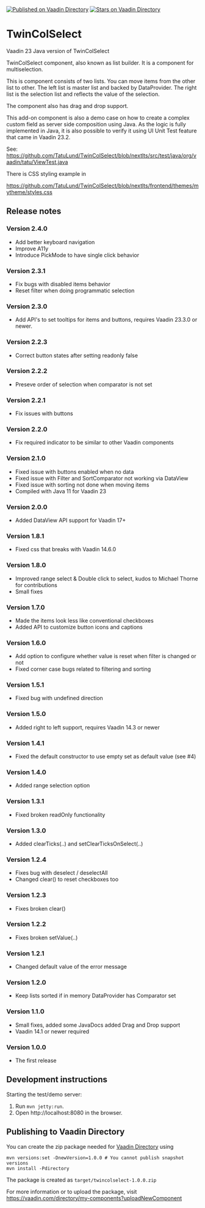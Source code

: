 [![Published on Vaadin  Directory](https://img.shields.io/badge/Vaadin%20Directory-published-00b4f0.svg)](https://vaadin.com/directory/component/twincolselect)
[![Stars on Vaadin Directory](https://img.shields.io/vaadin-directory/star/twincolselect.svg)](https://vaadin.com/directory/component/twincolselect)

# TwinColSelect

Vaadin 23 Java version of TwinColSelect

TwinColSelect component, also known as list builder. It is a component for multiselection.

This is component consists of two lists. You can move items from the other list to other. The left list is
master list and backed by DataProvider. The right list is the selection list and reflects the value of the
selection.
 
The component also has drag and drop support.

This add-on component is also a demo case on how to create a complex custom field as server side 
composition using Java. As the logic is fully implemented in Java, it is also possible to verify 
it using UI Unit Test feature that came in Vaadin 23.2. 

See: https://github.com/TatuLund/TwinColSelect/blob/nextlts/src/test/java/org/vaadin/tatu/ViewTest.java

There is CSS styling example in

https://github.com/TatuLund/TwinColSelect/blob/nextlts/frontend/themes/mytheme/styles.css

## Release notes

### Version 2.4.0
- Add better keyboard navigation
- Improve A11y
- Introduce PickMode to have single click behavior

### Version 2.3.1
- Fix bugs with disabled items behavior
- Reset filter when doing programmatic selection

### Version 2.3.0
- Add API's to set tooltips for items and buttons, requires Vaadin 23.3.0 or newer.

### Version 2.2.3
- Correct button states after setting readonly false

### Version 2.2.2
- Preseve order of selection when comparator is not set

### Version 2.2.1
- Fix issues with buttons

### Version 2.2.0
- Fix required indicator to be similar to other Vaadin components

### Version 2.1.0
- Fixed issue with buttons enabled when no data
- Fixed issue with Filter and SortComparator not working via DataView
- Fixed issue with sorting not done when moving items
- Compiled with Java 11 for Vaadin 23

### Version 2.0.0
- Added DataView API support for Vaadin 17+

### Version 1.8.1
- Fixed css that breaks with Vaadin 14.6.0

### Version 1.8.0
- Improved range select & Double click to select, kudos to Michael Thorne for contributions
- Small fixes  

### Version 1.7.0
- Made the items look less like conventional checkboxes
- Added API to customize button icons and captions

### Version 1.6.0

- Add option to configure whether value is reset when filter is changed or not
- Fixed corner case bugs related to filtering and sorting

### Version 1.5.1

- Fixed bug with undefined direction

### Version 1.5.0

- Added right to left support, requires Vaadin 14.3 or newer

### Version 1.4.1

- Fixed the default constructor to use empty set as default value (see #4)

### Version 1.4.0

- Added range selection option

### Version 1.3.1

- Fixed broken readOnly functionality

### Version 1.3.0

- Added clearTicks(..) and setClearTicksOnSelect(..)

### Version 1.2.4

- Fixes bug with deselect / deselectAll
- Changed clear() to reset checkboxes too

### Version 1.2.3

- Fixes broken clear()

### Version 1.2.2

- Fixes broken setValue(..)

### Version 1.2.1

- Changed default value of the error message

### Version 1.2.0

- Keep lists sorted if in memory DataProvider has Comparator set

### Version 1.1.0

- Small fixes, added some JavaDocs added Drag and Drop support
- Vaadin 14.1 or newer required

### Version 1.0.0

- The first release 

## Development instructions

Starting the test/demo server:
1. Run `mvn jetty:run`.
2. Open http://localhost:8080 in the browser.

## Publishing to Vaadin Directory

You can create the zip package needed for [Vaadin Directory](https://vaadin.com/directory/) using
```
mvn versions:set -DnewVersion=1.0.0 # You cannot publish snapshot versions 
mvn install -Pdirectory
```

The package is created as `target/twincolselect-1.0.0.zip`

For more information or to upload the package, visit https://vaadin.com/directory/my-components?uploadNewComponent
